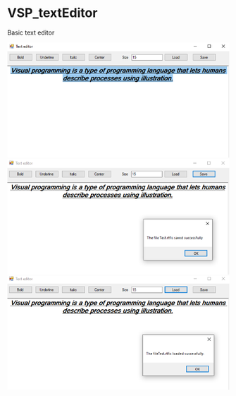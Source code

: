 # VSP_textEditor
Basic text editor

<img src="images/1.png">
<img src="images/2.png">
<img src="images/3.png">

